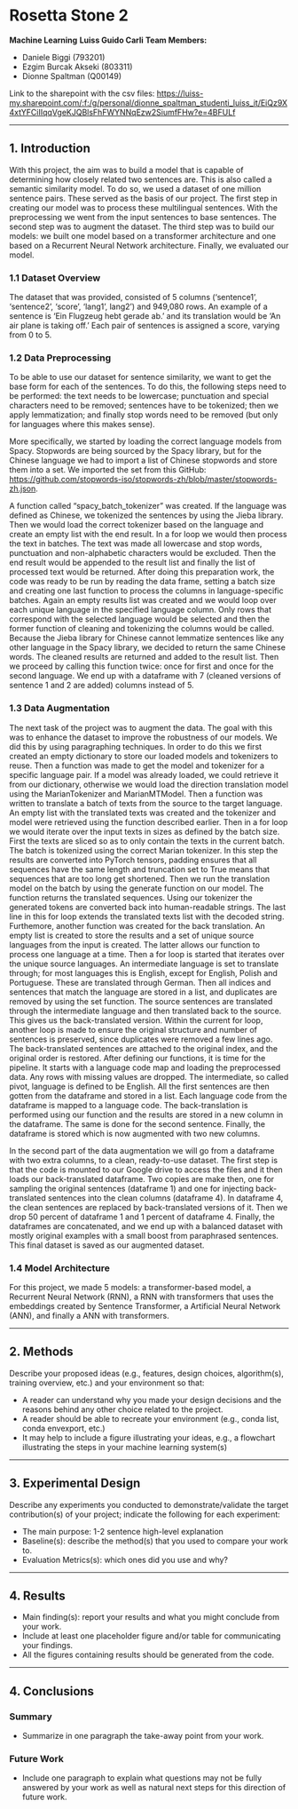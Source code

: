# Rosetta Stone 2

**Machine Learning**
**Luiss Guido Carli**
**Team Members:**  
- Daniele Biggi (793201)
- Ezgim Burcak Akseki (803311)
- Dionne Spaltman (Q00149)

Link to the sharepoint with the csv files: https://luiss-my.sharepoint.com/:f:/g/personal/dionne_spaltman_studenti_luiss_it/EiQz9X4xtYFCiIIqqVgeKJQBlsFhFWYNNqEzw2SiumfFHw?e=4BFULf 

---

## 1. Introduction

With this project, the aim was to build a model that is capable of determining how closely related two sentences are. This is also called a semantic similarity model. To do so, we used a dataset of one million sentence pairs. These served as the basis of our project. The first step in creating our model was to process these multilingual sentences. With the preprocessing we went from the input sentences to base sentences. The second step was to augment the dataset.  The third step was to build our models: we built one model based on a transformer architecture and one based on a Recurrent Neural Network architecture. Finally, we evaluated our model. 


### 1.1 Dataset Overview
The dataset that was provided, consisted of 5 columns (‘sentence1’, ‘sentence2’, ‘score’, ‘lang1’, lang2’) and 949,080 rows. An example of a sentence is ‘Ein Flugzeug hebt gerade ab.’ and its translation would be ‘An air plane is taking off.’ Each pair of sentences is assigned a score, varying from 0 to 5. 

### 1.2 Data Preprocessing
To be able to use our dataset for sentence similarity, we want to get the base form for each of the sentences. To do this, the following steps need to be performed: the text needs to be lowercase; punctuation and special characters need to be removed; sentences have to be tokenized; then we apply lemmatization; and finally stop words need to be removed (but only for languages where this makes sense).

More specifically, we started by loading the correct language models from Spacy. Stopwords are being sourced by the Spacy library, but for the Chinese language we had to import a list of Chinese stopwords and store them into a set. We imported the set from this GitHub: https://github.com/stopwords-iso/stopwords-zh/blob/master/stopwords-zh.json.

A function called “spacy_batch_tokenizer” was created. If the language was defined as Chinese, we tokenized the sentences by using the Jieba library. Then we would load the correct tokenizer based on the language and create an empty list with the end result. In a for loop we would then process the text in batches. The text was made all lowercase and stop words, punctuation and non-alphabetic characters would be excluded. Then the end result would be appended to the result list and finally the list of processed text would be returned. After doing this preparation work, the code was ready to be run by reading the data frame, setting a batch size and creating one last function to process the columns in language-specific batches. Again an empty results list was created and we would loop over each unique language in the specified language column. Only rows that correspond with the selected language would be selected and then the former function of cleaning and tokenizing the columns would be called. Because the Jieba library for Chinese cannot lemmatize sentences like any other language in the Spacy library, we decided to return the same Chinese words. The cleaned results are returned and added to the result list. Then we proceed by calling this function twice: once for first and once for the second language. We end up with a dataframe with 7 (cleaned versions of sentence 1 and 2 are added) columns instead of 5. 

### 1.3 Data Augmentation

The next task of the project was to augment the data. The goal with this was to enhance the dataset to improve the robustness of our models. We did this by using paragraphing techniques.  In order to do this we first created an empty dictionary to store our loaded models and tokenizers to reuse. Then a function was made to get the model and tokenizer for a specific language pair. If a model was already loaded, we could retrieve it from our dictionary, otherwise we would load the direction translation model using the MarianTokenizer and MarianMTModel. Then a function was written to translate a batch of texts from the source to the target language. An empty list with the translated texts was created and the tokenizer and model were retrieved using the function described earlier. Then in a for loop we would iterate over the input texts in sizes as defined by the batch size. First the texts are sliced so as to only contain the texts in the current batch. The batch is tokenized using the correct Marian tokenizer. In this step the results are converted into PyTorch tensors, padding ensures that all sequences have the same length and truncation set to True means that sequences that are too long get shortened. Then we run the translation model on the batch by using the generate function on our model. The function returns the translated sequences. Using our tokenizer the generated tokens are converted back into human-readable strings. The last line in this for loop extends the translated texts list with the decoded string. Furthemore, another function was created for the back translation. An empty list is created to store the results and a set of unique source languages from the input is created. The latter allows our function to process one language at a time. Then a for loop is started that iterates over the unique source languages. An intermediate language is set to translate through; for most languages this is English, except for English, Polish and Portuguese. These are translated through German. Then all indices and sentences that match the language are stored in a list, and duplicates are removed by using the set function. The source sentences are translated through the intermediate language and then translated back to the source. This gives us the back-translated version. Within the current for loop, another loop is made to ensure the original structure and number of sentences is preserved, since duplicates were removed a few lines ago. The back-translated sentences are attached to the original index, and the original order is restored. After defining our functions, it is time for the pipeline. It starts with a language code map and loading the preprocessed data. Any rows with missing values are dropped. The intermediate, so called pivot, language is defined to be English. All the first sentences are then gotten from the dataframe and stored in a list. Each language code from the dataframe is mapped to a language code. The back-translation is performed using our function and the results are stored in a new column in the dataframe. The same is done for the second sentence. Finally, the dataframe is stored which is now augmented with two new columns. 

In the second part of the data augmentation we will go from a dataframe with two extra columns, to a clean, ready-to-use dataset. The first step is that the code is mounted to our Google drive to access the files and it then loads our back-translated dataframe. Two copies are make then, one for sampling the original sentences (dataframe 1)  and one for injecting back-translated sentences into the clean columns (dataframe 4). In dataframe 4, the clean sentences are replaced by back-translated versions of it. Then we drop 50 percent of dataframe 1 and 1 percent of dataframe 4. Finally, the dataframes are concatenated, and we end up with a balanced dataset with mostly original examples with a small boost from paraphrased sentences. This final dataset is saved as our augmented dataset. 

### 1.4 Model Architecture
For this project, we made 5 models: a transformer-based model, a Recurrent Neural Network (RNN), a RNN with transformers that uses the embeddings created by Sentence Transformer, a Artificial Neural Network (ANN), and finally a ANN with transformers. 

---

## 2. Methods

Describe your proposed ideas (e.g., features, design choices, algorithm(s), training overview, etc.) and your environment so that:
- A reader can understand why you made your design decisions and the reasons behind any other choice related to the project.
- A reader should be able to recreate your environment (e.g., conda list, conda envexport, etc.)
- It may help to include a figure illustrating your ideas, e.g., a flowchart illustrating the steps in your machine learning system(s)

---

## 3. Experimental Design
Describe any experiments you conducted to demonstrate/validate the target contribution(s) of your project; indicate the following for each experiment:
- The main purpose: 1-2 sentence high-level explanation
- Baseline(s): describe the method(s) that you used to compare your work to.
- Evaluation Metrics(s): which ones did you use and why?

---

## 4. Results
- Main finding(s): report your results and what you might conclude from your work.
- Include at least one placeholder figure and/or table for communicating your findings.
- All the figures containing results should be generated from the code.


---

## 4. Conclusions

### Summary
- Summarize in one paragraph the take-away point from your work.

### Future Work
- Include one paragraph to explain what questions may not be fully answered by your work as well as natural next steps for this direction of future work.
